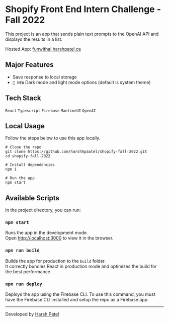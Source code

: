 # Shopify Front End Intern Challenge - Fall 2022

This project is an app that sends plain text prompts to the OpenAI API and displays the results in a list.

Hosted App: [funwithai.harshpatel.ca](https://funwithai.harshpatel.ca)

## Major Features

- Save response to local storage
- `🌟 NEW` Dark mode and light mode options (default is system theme)

## Tech Stack

`React` `Typescript` `Firebase` `MantineUI` `OpenAI`

## Local Usage

Follow the steps below to use this app locally.

```
# Clone the repo
git clone https://github.com/harshhpaatel/shopify-fall-2022.git
cd shopify-fall-2022

# Install dependencies
npm i

# Run the app
npm start
```

## Available Scripts

In the project directory, you can run:

### `npm start`

Runs the app in the development mode.\
Open [http://localhost:3000](http://localhost:3000) to view it in the browser.

### `npm run build`

Builds the app for production to the `build` folder.\
It correctly bundles React in production mode and optimizes the build for the best performance.

### `npm run deploy`

Deploys the app using the Firebase CLI. To use this command, you must have the Firebase CLI installed and setup the repo as a Firebase app.

---

Developed by [Harsh Patel](https://harshpatel.ca)
